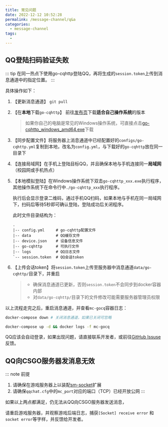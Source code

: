 ```yaml
---
title: 常见问题
date: 2022-12-12 10:52:28
permalink: /message-channel/q&a
categories: 
  - message-channel
tags: 
  - 
---
```


## QQ登陆扫码验证失败

::: tip
在同一热点下使用go-cqhttp登陆QQ，再将生成的`session.token`上传到消息通道中的指定位置。
:::


具体操作如下：

1. 【更新消息通道】 `git pull`
2. 【在**本地**下载`go-cqhttp`】
   前往[发布页](https://github.com/Mrs4s/go-cqhttp/releases)下载**适合自己操作系统**的版本
   
   > 如果你自己的电脑是常见的Windows操作系统，可直接点击[go-cqhttp_windows_amd64.exe](https://github.com/Mrs4s/go-cqhttp/releases/download/v1.0.0-rc3/go-cqhttp_windows_amd64.exe)下载

3. 【同步配置文件】将服务器上消息通道中已经配置好的`configs/go-cqhttp.yml`复制到本地，改名为`config.yml`，与下载好的`go-cqhttp`放在同一目录下
4. 【连接局域网】在手机上登陆目标QQ，并且确保本地与手机连接同一**局域网**（校园网或手机热点）
5. 【本地模拟登陆】在Windows操作系统下双击`go-cqhttp_xxx.exe`执行程序，其他操作系统下在命令行中`./go-cqhttp_xxx`执行程序。
  
    执行后会显示登录二维码，通过手机QQ扫码，如果本地与手机在同一局域网下，扫码后等待5秒即可确认登陆，登陆成功后关闭程序。
    
    此时文件目录结构为：
    ```text
    .
    |-- config.yml     # go-cqhttp配置文件
    |-- data           # QQ缓存文件
    |-- device.json    # 设备信息文件
    |-- go-cqhttp      # 可执行文件
    |-- logs           # QQ日志文件
    `-- session.token  # QQ会话token
    ```

6. 【上传会话token】将`session.token`上传至服务器中消息通道`data/go-cqhttp/`目录下，并重启
   
   > - 确保消息通道已更新，否则`session.token`不会同步到docker容器内部
   > - 对`data/go-cqhttp/`目录下的文件修改可能需要服务器管理员权限

以上流程走完之后，重启消息通道，并查看`mc-gocq`容器日志：

```bash
docker-compose down # 关闭消息通道，如果已关闭可忽略

docker-compose up -d && docker logs -f mc-gocq
```

QQ应该会自动登录，如果出现问题，请直接联系开发者，或前往[GitHub Issuse](https://github.com/csgowiki/message-channel/issues)反馈。

## QQ向CSGO服务器发消息无效

::: note 前提
1. 请确保在游戏服务器上以装配[sm-socket](https://forums.alliedmods.net/showthread.php?t=67640)扩展
2. 请确保`qqchat.cfg`中的`mc_port`对应的端口（TCP）已经开放公网
:::

如果以上两点都满足，仍无法从QQ向CSGO服务器发送消息，

请重启游戏服务器，并观察游戏后端日志，捕获`[Socket] receive error` 和 `socket error`等字样，并反馈给开发者。

